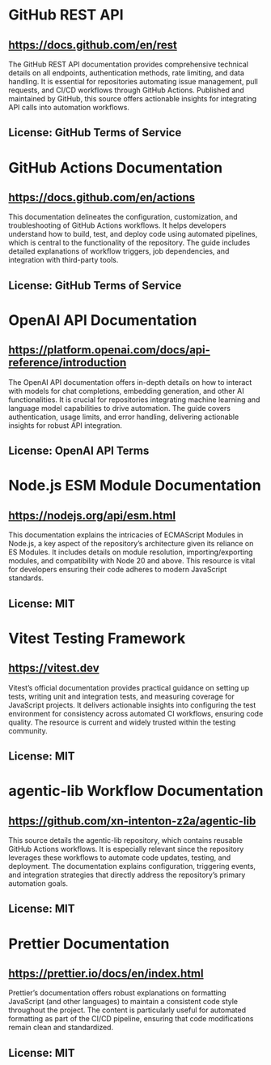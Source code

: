 # GitHub REST API
## https://docs.github.com/en/rest
The GitHub REST API documentation provides comprehensive technical details on all endpoints, authentication methods, rate limiting, and data handling. It is essential for repositories automating issue management, pull requests, and CI/CD workflows through GitHub Actions. Published and maintained by GitHub, this source offers actionable insights for integrating API calls into automation workflows.
## License: GitHub Terms of Service

# GitHub Actions Documentation
## https://docs.github.com/en/actions
This documentation delineates the configuration, customization, and troubleshooting of GitHub Actions workflows. It helps developers understand how to build, test, and deploy code using automated pipelines, which is central to the functionality of the repository. The guide includes detailed explanations of workflow triggers, job dependencies, and integration with third-party tools.
## License: GitHub Terms of Service

# OpenAI API Documentation
## https://platform.openai.com/docs/api-reference/introduction
The OpenAI API documentation offers in-depth details on how to interact with models for chat completions, embedding generation, and other AI functionalities. It is crucial for repositories integrating machine learning and language model capabilities to drive automation. The guide covers authentication, usage limits, and error handling, delivering actionable insights for robust API integration.
## License: OpenAI API Terms

# Node.js ESM Module Documentation
## https://nodejs.org/api/esm.html
This documentation explains the intricacies of ECMAScript Modules in Node.js, a key aspect of the repository’s architecture given its reliance on ES Modules. It includes details on module resolution, importing/exporting modules, and compatibility with Node 20 and above. This resource is vital for developers ensuring their code adheres to modern JavaScript standards.
## License: MIT

# Vitest Testing Framework
## https://vitest.dev
Vitest’s official documentation provides practical guidance on setting up tests, writing unit and integration tests, and measuring coverage for JavaScript projects. It delivers actionable insights into configuring the test environment for consistency across automated CI workflows, ensuring code quality. The resource is current and widely trusted within the testing community.
## License: MIT

# agentic-lib Workflow Documentation
## https://github.com/xn-intenton-z2a/agentic-lib
This source details the agentic-lib repository, which contains reusable GitHub Actions workflows. It is especially relevant since the repository leverages these workflows to automate code updates, testing, and deployment. The documentation explains configuration, triggering events, and integration strategies that directly address the repository’s primary automation goals.
## License: MIT

# Prettier Documentation
## https://prettier.io/docs/en/index.html
Prettier’s documentation offers robust explanations on formatting JavaScript (and other languages) to maintain a consistent code style throughout the project. The content is particularly useful for automated formatting as part of the CI/CD pipeline, ensuring that code modifications remain clean and standardized.
## License: MIT
